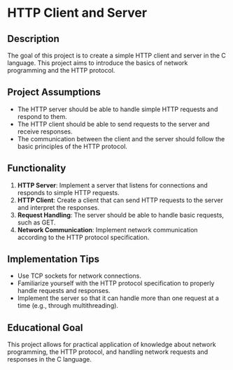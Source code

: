 
# HTTP Client and Server

## Description
The goal of this project is to create a simple HTTP client and server in the C language. This project aims to introduce the basics of network programming and the HTTP protocol.

## Project Assumptions
- The HTTP server should be able to handle simple HTTP requests and respond to them.
- The HTTP client should be able to send requests to the server and receive responses.
- The communication between the client and the server should follow the basic principles of the HTTP protocol.

## Functionality
1. **HTTP Server**: Implement a server that listens for connections and responds to simple HTTP requests.
2. **HTTP Client**: Create a client that can send HTTP requests to the server and interpret the responses.
3. **Request Handling**: The server should be able to handle basic requests, such as GET.
4. **Network Communication**: Implement network communication according to the HTTP protocol specification.

## Implementation Tips
- Use TCP sockets for network connections.
- Familiarize yourself with the HTTP protocol specification to properly handle requests and responses.
- Implement the server so that it can handle more than one request at a time (e.g., through multithreading).

## Educational Goal
This project allows for practical application of knowledge about network programming, the HTTP protocol, and handling network requests and responses in the C language.

